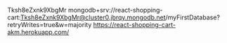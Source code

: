 Tksh8eZxnk9XbgMr
mongodb+srv://react-shopping-cart:Tksh8eZxnk9XbgMr@cluster0.jbrqy.mongodb.net/myFirstDatabase?retryWrites=true&w=majority
https://react-shopping-cart-akm.herokuapp.com/